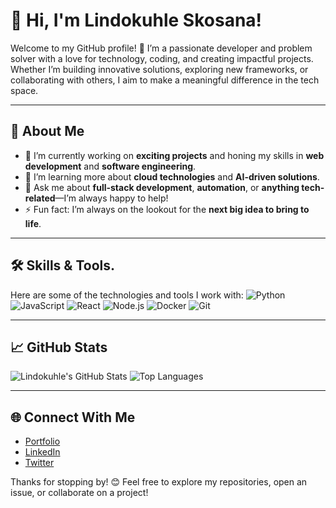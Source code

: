 # 👋 Hi, I'm Lindokuhle Skosana!

Welcome to my GitHub profile! 🚀 I’m a passionate developer and problem solver with a love for technology, coding, and creating impactful projects. Whether I’m building innovative solutions, exploring new frameworks, or collaborating with others, I aim to make a meaningful difference in the tech space.

---

## 🌟 About Me
- 🔭 I’m currently working on **exciting projects** and honing my skills in **web development** and **software engineering**.
- 🌱 I’m learning more about **cloud technologies** and **AI-driven solutions**.
- 💬 Ask me about **full-stack development**, **automation**, or **anything tech-related**—I’m always happy to help!
- ⚡ Fun fact: I’m always on the lookout for the **next big idea to bring to life**.

---

## 🛠️ Skills & Tools.
Here are some of the technologies and tools I work with:
![Python](https://img.shields.io/badge/-Python-blue?style=flat)
![JavaScript](https://img.shields.io/badge/-JavaScript-yellow?style=flat)
![React](https://img.shields.io/badge/-React-61DAFB?style=flat)
![Node.js](https://img.shields.io/badge/-Node.js-green?style=flat)
![Docker](https://img.shields.io/badge/-Docker-blue?style=flat)
![Git](https://img.shields.io/badge/-Git-orange?style=flat)

---

## 📈 GitHub Stats
![Lindokuhle's GitHub Stats](https://github-readme-stats.vercel.app/api?username=Lindokuhle&show_icons=true&theme=radical)
![Top Languages](https://github-readme-stats.vercel.app/api/top-langs/?username=Lindokuhle&layout=compact&theme=radical)

---

## 🌐 Connect With Me
- [Portfolio](https://yourportfolio.com)
- [LinkedIn](https://www.linkedin.com/in/lindokuhle-skosana/)
- [Twitter](https://twitter.com/lindokuhle)

Thanks for stopping by! 😊 Feel free to explore my repositories, open an issue, or collaborate on a project!
